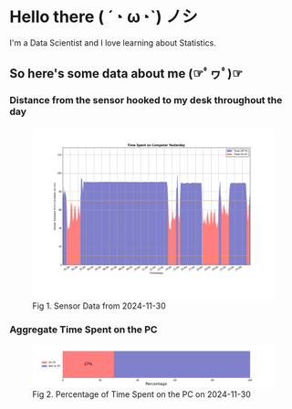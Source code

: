
# Hello there ( ´◔ ω◔`) ノシ

I'm a Data Scientist and I love learning about Statistics.

## So here's some data about me (☞ﾟヮﾟ)☞


### Distance from the sensor hooked to my desk throughout the day
<figure>
  <picture>
    <source media="(prefers-color-scheme: dark)" srcset="Pi/readme/graphs/lineplot/dark-plot-2024-11-30.png">
    <source media="(prefers-color-scheme: light)" srcset="Pi/readme/graphs/lineplot/light-plot-2024-11-30.png">
    <img alt="Shows a black logo in light color mode and a white one in dark color mode." src="Pi/readme/graphs/lineplot/light-plot-2024-11-30.png">
  </picture>
  <figcaption>Fig 1. Sensor Data from 2024-11-30</figcaption>
</figure>



### Aggregate Time Spent on the PC
<figure>
  <picture>
    <source media="(prefers-color-scheme: dark)" srcset="Pi/readme/graphs/barplot/dark-plot-2024-11-30.png">
    <source media="(prefers-color-scheme: light)" srcset="Pi/readme/graphs/barplot/light-plot-2024-11-30.png">
    <img alt="Shows a black logo in light color mode and a white one in dark color mode." src="Pi/readme/graphs/barplot/light-plot-2024-11-30.png">
  </picture>
  <figcaption>Fig 2. Percentage of Time Spent on the PC on 2024-11-30</figcaption>
</figure>
